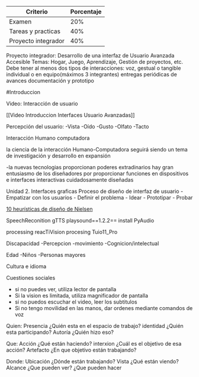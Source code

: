 | Criterio            | Porcentaje |
| ------------------- | ---------- |
| Examen              | 20%       |
| Tareas y practicas  | 40%      |
| Proyecto integrador | 40%     |

Proyecto integrador:
Desarrollo de una interfaz de Usuario Avanzada Accesible
Temas: Hogar, Juego, Aprendizaje, Gestión de proyectos, etc.
Debe tener al menos dos tipos de interacciones: voz, gestual o tangible
individual o en equipo(máximos 3 integrantes)
entregas periódicas de avances
documentación y prototipo

#Introduccion 

Video:
Interacción de usuario 

[[Video Introduccion Interfaces Usuario Avanzadas]]


Percepción del usuario:
	-Vista
	-Oído
	-Gusto
	-Olfato
	-Tacto

Interacción Humano computadora

la ciencia de la interacción Humano-Computadora seguirá siendo un tema de investigación y desarrollo en expansión

-la nuevas tecnologias proporcionan poderes extradinarios
hay gran entusiasmo de los diseñadores por proporcionar funciones en dispositivos e interfaces interactivas cuidadosamente diseñadas


Unidad 2.
Interfaces graficas
Proceso de diseño de interfaz de usuario
	- Empatizar con los usuarios
	- Definir el problema
	- Idear
	- Prototipar
	- Probar

[10 heurísticas de diseño de Nielsen](https://www.nngroup.com/articles/ten-usability-heuristics)


SpeechReconition
gTTS
playsound==1.2.2==
install PyAudio




processing
reacTiVision procesing Tuio11_Pro




Discapacidad
	-Percepcion
	-movimiento
	-Cognicion/intelectual

Edad
	-Niños
	-Personas mayores
	
Cultura e idioma

Cuestiones sociales



- si no puedes ver, utiliza lector de pantalla
- Si la vision es limitada, utiliza magnificador de pantalla
- si no puedos escuchar el video, leer los subtitulos
- Si no tengo movilidad en las manos, dar ordenes mediante comandos de voz




Quien:
Presencia ¿Quién esta en el espacio de trabajo?
identidad ¿Quién esta participando?
Autoría ¿Quién hizo eso?

Que:
Acción ¿Qué están haciendo?
interxion ¿Cuál es el objetivo de esa acción?
Artefacto ¿En que objetivo están trabajando?

Donde:
Ubicación ¿Dónde están trabajando?
Vista ¿Qué están viendo?
Alcance ¿Que pueden ver? ¿Que pueden hacer